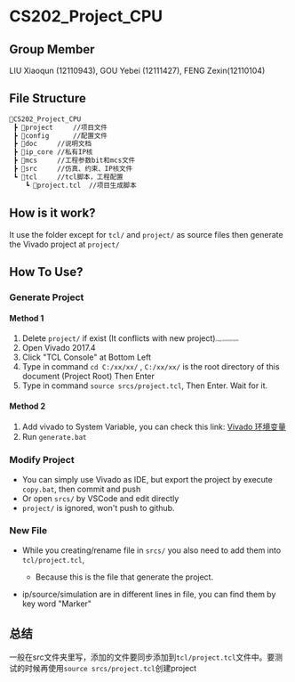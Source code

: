 # CS202_Project_CPU

## Group Member

LIU Xiaoqun (12110943), GOU Yebei (12111427), FENG Zexin(12110104)

## File Structure

```tex
📂CS202_Project_CPU
 ┣ 📂project 	//项目文件
 ┣ 📂config		//配置文件
 ┣ 📂doc		//说明文档
 ┣ 📂ip_core	//私有IP核 
 ┣ 📂mcs		//工程参数bit和mcs文件
 ┣ 📂src		//仿真、约束、IP核文件
 ┗ 📂tcl		//tcl脚本，工程配置
 	┗ 📜project.tcl	//项目生成脚本
```

## How is it work?

It use the folder except for `tcl/` and `project/`  as source files then generate the Vivado project at `project/`

## How To Use?

### Generate Project
#### Method 1
1. Delete `project/` if exist (It conflicts with new project)<img src="https://cdn.jsdelivr.net/gh/Mark4551124015/Images_Bed/NoteImages/image-20230424202455075.png" alt="image-20230424202455075" style="zoom:20%;"/>
2. Open Vivado 2017.4
3. Click "TCL Console" at Bottom Left
4. Type in command `cd C:/xx/xx/` , `C:/xx/xx/` is the root directory of this document (Project Root) Then Enter 
5. Type in command `source srcs/project.tcl`, Then Enter. Wait for it.
#### Method 2
1. Add vivado to System Variable, you can check this link: [Vivado 环境变量](http://blog.chinaaet.com/crazybird/p/5100000507)
2. Run `generate.bat`

### Modify Project

* You can simply use Vivado as IDE, but export the project by execute `copy.bat`, then commit and push
* Or open `srcs/` by VSCode and edit directly
* `project/` is ignored, won't push to github.

### New File

* While you creating/rename file in `srcs/` you also need to add them into `tcl/project.tcl`, 
  * Because this is the file that generate the project. 

* ip/source/simulation are in different lines in file, you can  find them by key word "Marker"

## 总结

一般在src文件夹里写，添加的文件要同步添加到`tcl/project.tcl`文件中。要测试的时候再使用`source srcs/project.tcl`创建project
